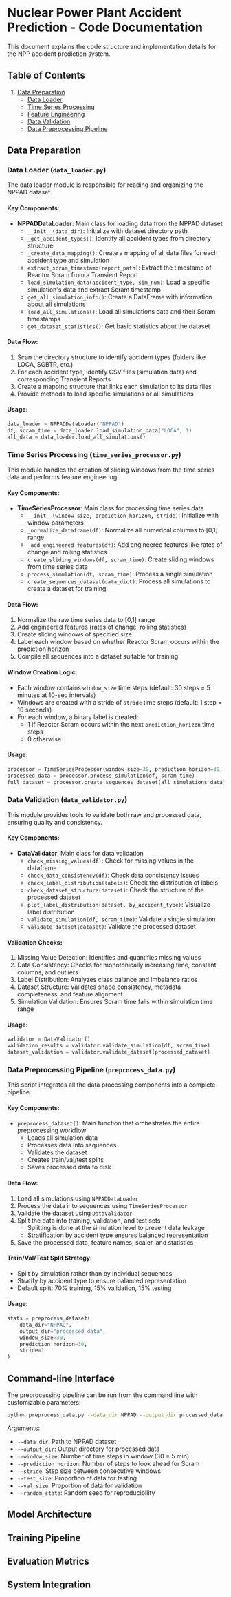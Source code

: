# Nuclear Power Plant Accident Prediction - Code Documentation

This document explains the code structure and implementation details for the NPP accident prediction system.

## Table of Contents
1. [Data Preparation](#data-preparation)
   - [Data Loader](#data-loader)
   - [Time Series Processing](#time-series-processing)
   - [Feature Engineering](#feature-engineering)
   - [Data Validation](#data-validation)
   - [Data Preprocessing Pipeline](#data-preprocessing-pipeline)

## Data Preparation

### Data Loader (`data_loader.py`)
The data loader module is responsible for reading and organizing the NPPAD dataset.

#### Key Components:
- **NPPADDataLoader**: Main class for loading data from the NPPAD dataset
  - `__init__(data_dir)`: Initialize with dataset directory path
  - `_get_accident_types()`: Identify all accident types from directory structure
  - `_create_data_mapping()`: Create a mapping of all data files for each accident type and simulation
  - `extract_scram_timestamp(report_path)`: Extract the timestamp of Reactor Scram from a Transient Report
  - `load_simulation_data(accident_type, sim_num)`: Load a specific simulation's data and extract Scram timestamp
  - `get_all_simulation_info()`: Create a DataFrame with information about all simulations
  - `load_all_simulations()`: Load all simulations data and their Scram timestamps
  - `get_dataset_statistics()`: Get basic statistics about the dataset

#### Data Flow:
1. Scan the directory structure to identify accident types (folders like LOCA, SGBTR, etc.)
2. For each accident type, identify CSV files (simulation data) and corresponding Transient Reports
3. Create a mapping structure that links each simulation to its data files
4. Provide methods to load specific simulations or all simulations

#### Usage:
```python
data_loader = NPPADDataLoader("NPPAD")
df, scram_time = data_loader.load_simulation_data("LOCA", 1)
all_data = data_loader.load_all_simulations()
```

### Time Series Processing (`time_series_processor.py`)
This module handles the creation of sliding windows from the time series data and performs feature engineering.

#### Key Components:
- **TimeSeriesProcessor**: Main class for processing time series data
  - `__init__(window_size, prediction_horizon, stride)`: Initialize with window parameters
  - `_normalize_dataframe(df)`: Normalize all numerical columns to [0,1] range
  - `_add_engineered_features(df)`: Add engineered features like rates of change and rolling statistics
  - `create_sliding_windows(df, scram_time)`: Create sliding windows from time series data
  - `process_simulation(df, scram_time)`: Process a single simulation
  - `create_sequences_dataset(data_dict)`: Process all simulations to create a dataset for training

#### Data Flow:
1. Normalize the raw time series data to [0,1] range
2. Add engineered features (rates of change, rolling statistics)
3. Create sliding windows of specified size
4. Label each window based on whether Reactor Scram occurs within the prediction horizon
5. Compile all sequences into a dataset suitable for training

#### Window Creation Logic:
- Each window contains `window_size` time steps (default: 30 steps = 5 minutes at 10-sec intervals)
- Windows are created with a stride of `stride` time steps (default: 1 step = 10 seconds)
- For each window, a binary label is created:
  - 1 if Reactor Scram occurs within the next `prediction_horizon` time steps
  - 0 otherwise

#### Usage:
```python
processor = TimeSeriesProcessor(window_size=30, prediction_horizon=30, stride=1)
processed_data = processor.process_simulation(df, scram_time)
full_dataset = processor.create_sequences_dataset(all_simulations_data)
```

### Data Validation (`data_validator.py`)
This module provides tools to validate both raw and processed data, ensuring quality and consistency.

#### Key Components:
- **DataValidator**: Main class for data validation
  - `check_missing_values(df)`: Check for missing values in the dataframe
  - `check_data_consistency(df)`: Check data consistency issues
  - `check_label_distribution(labels)`: Check the distribution of labels
  - `check_dataset_structure(dataset)`: Check the structure of the processed dataset
  - `plot_label_distribution(dataset, by_accident_type)`: Visualize label distribution
  - `validate_simulation(df, scram_time)`: Validate a single simulation
  - `validate_dataset(dataset)`: Validate the processed dataset

#### Validation Checks:
1. Missing Value Detection: Identifies and quantifies missing values
2. Data Consistency: Checks for monotonically increasing time, constant columns, and outliers
3. Label Distribution: Analyzes class balance and imbalance ratios
4. Dataset Structure: Validates shape consistency, metadata completeness, and feature alignment
5. Simulation Validation: Ensures Scram time falls within simulation time range

#### Usage:
```python
validator = DataValidator()
validation_results = validator.validate_simulation(df, scram_time)
dataset_validation = validator.validate_dataset(processed_dataset)
```

### Data Preprocessing Pipeline (`preprocess_data.py`)
This script integrates all the data processing components into a complete pipeline.

#### Key Components:
- `preprocess_dataset()`: Main function that orchestrates the entire preprocessing workflow
  - Loads all simulation data
  - Processes data into sequences
  - Validates the dataset
  - Creates train/val/test splits
  - Saves processed data to disk

#### Data Flow:
1. Load all simulations using `NPPADDataLoader`
2. Process the data into sequences using `TimeSeriesProcessor`
3. Validate the dataset using `DataValidator`
4. Split the data into training, validation, and test sets
   - Splitting is done at the simulation level to prevent data leakage
   - Stratification by accident type ensures balanced representation
5. Save the processed data, feature names, scaler, and statistics

#### Train/Val/Test Split Strategy:
- Split by simulation rather than by individual sequences
- Stratify by accident type to ensure balanced representation
- Default split: 70% training, 15% validation, 15% testing

#### Usage:
```python
stats = preprocess_dataset(
    data_dir="NPPAD",
    output_dir="processed_data",
    window_size=30,
    prediction_horizon=30,
    stride=1
)
```

## Command-line Interface
The preprocessing pipeline can be run from the command line with customizable parameters:

```bash
python preprocess_data.py --data_dir NPPAD --output_dir processed_data --window_size 30 --prediction_horizon 30 --stride 1
```

Arguments:
- `--data_dir`: Path to NPPAD dataset
- `--output_dir`: Output directory for processed data
- `--window_size`: Number of time steps in window (30 = 5 min)
- `--prediction_horizon`: Number of steps to look ahead for Scram
- `--stride`: Step size between consecutive windows
- `--test_size`: Proportion of data for testing
- `--val_size`: Proportion of data for validation
- `--random_state`: Random seed for reproducibility

## Model Architecture

## Training Pipeline

## Evaluation Metrics

## System Integration 